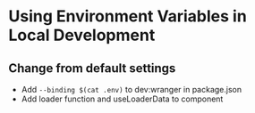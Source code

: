 # Using Environment Variables in Local Development

## Change from default settings

- Add `--binding $(cat .env)` to dev:wranger in package.json
- Add loader function and useLoaderData to component
